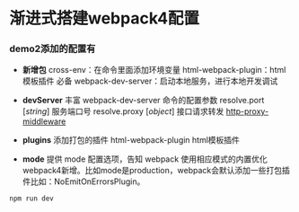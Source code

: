 # 渐进式搭建webpack4配置

### demo2添加的配置有

* **新增包**
cross-env：在命令里面添加环境变量
html-webpack-plugin：html模板插件 必备
webpack-dev-server：启动本地服务，进行本地开发调试

* **devServer** 
丰富 webpack-dev-server 命令的配置参数
resolve.port  [_string_] 服务端口号
resolve.proxy  [_object_] 接口请求转发 [ http-proxy-middleware](https://github.com/chimurai/http-proxy-middleware#options)


* **plugins**
添加打包的插件
html-webpack-plugin html模板插件

* **mode**
提供 mode 配置选项，告知 webpack 使用相应模式的内置优化 webpack4新增。比如mode是production，webpack会默认添加一些打包插件比如：NoEmitOnErrorsPlugin。

```
npm run dev
```